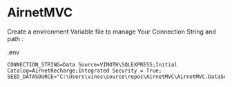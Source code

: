 # AirnetMVC

Create a environment Variable file to manage Your Connection String and path :

.env

```
CONNECTION_STRING=Data Source=VINOTH\SQLEXPRESS;Initial Catalog=AirnetRecharge;Integrated Security = True;
SEED_DATASOURCE="C:\Users\vinos\source\repos\AirnetMVC\AirnetMVC.DataService\Data\"
```
